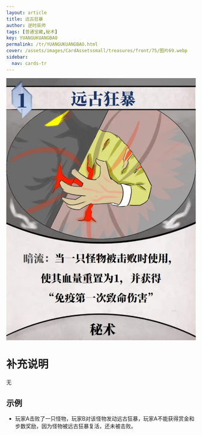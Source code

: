 ```yaml
---
layout: article
title: 远古狂暴
author: 逆时巫师
tags: [普通宝藏,秘术]
key: YUANGUKUANGBAO
permalink: /tr/YUANGUKUANGBAO.html
cover: /assets/images/CardAssetssmall/treasures/front/75/图片69.webp
sidebar:
  nav: cards-tr
---
```

![](/assets/images/CardAssets/treasures/front/75/图片69.webp)

# 补充说明
无


## 示例
* 玩家A击败了一只怪物，玩家B对该怪物发动远古狂暴，玩家A不能获得赏金和步数奖励，因为怪物被远古狂暴复活，还未被击败。